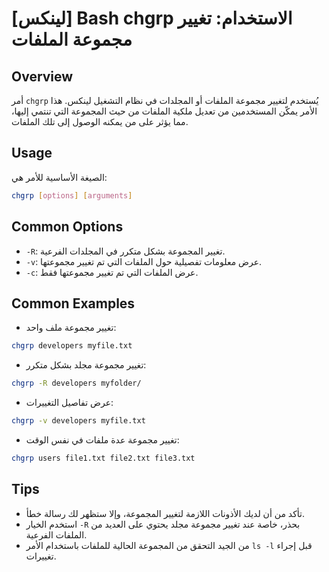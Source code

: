 # [لينكس] Bash chgrp الاستخدام: تغيير مجموعة الملفات

## Overview
أمر `chgrp` يُستخدم لتغيير مجموعة الملفات أو المجلدات في نظام التشغيل لينكس. هذا الأمر يمكّن المستخدمين من تعديل ملكية الملفات من حيث المجموعة التي تنتمي إليها، مما يؤثر على من يمكنه الوصول إلى تلك الملفات.

## Usage
الصيغة الأساسية للأمر هي:

```bash
chgrp [options] [arguments]
```

## Common Options
- `-R`: تغيير المجموعة بشكل متكرر في المجلدات الفرعية.
- `-v`: عرض معلومات تفصيلية حول الملفات التي تم تغيير مجموعتها.
- `-c`: عرض الملفات التي تم تغيير مجموعتها فقط.

## Common Examples
- تغيير مجموعة ملف واحد:
```bash
chgrp developers myfile.txt
```

- تغيير مجموعة مجلد بشكل متكرر:
```bash
chgrp -R developers myfolder/
```

- عرض تفاصيل التغييرات:
```bash
chgrp -v developers myfile.txt
```

- تغيير مجموعة عدة ملفات في نفس الوقت:
```bash
chgrp users file1.txt file2.txt file3.txt
```

## Tips
- تأكد من أن لديك الأذونات اللازمة لتغيير المجموعة، وإلا ستظهر لك رسالة خطأ.
- استخدم الخيار `-R` بحذر، خاصة عند تغيير مجموعة مجلد يحتوي على العديد من الملفات الفرعية.
- من الجيد التحقق من المجموعة الحالية للملفات باستخدام الأمر `ls -l` قبل إجراء تغييرات.